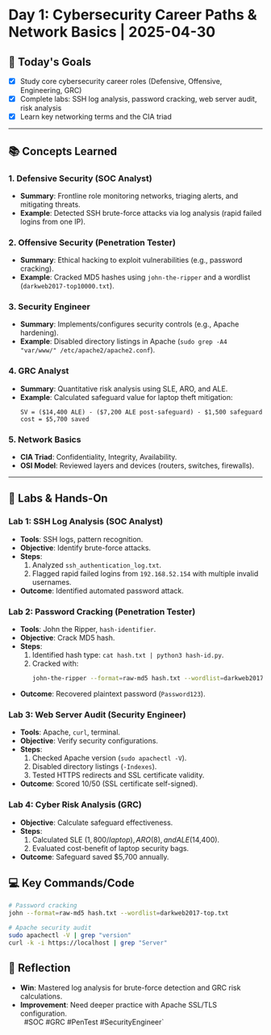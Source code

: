 # Day 1: Cybersecurity Career Paths & Network Basics | 2025-04-30  

## 🎯 **Today's Goals**  
- [x] Study core cybersecurity career roles (Defensive, Offensive, Engineering, GRC)  
- [x] Complete labs: SSH log analysis, password cracking, web server audit, risk analysis  
- [x] Learn key networking terms and the CIA triad  

---

## 📚 **Concepts Learned**  
### 1. **Defensive Security (SOC Analyst)**  
- **Summary**: Frontline role monitoring networks, triaging alerts, and mitigating threats.  
- **Example**: Detected SSH brute-force attacks via log analysis (rapid failed logins from one IP).  

### 2. **Offensive Security (Penetration Tester)**  
- **Summary**: Ethical hacking to exploit vulnerabilities (e.g., password cracking).  
- **Example**: Cracked MD5 hashes using `john-the-ripper` and a wordlist (`darkweb2017-top10000.txt`).  

### 3. **Security Engineer**  
- **Summary**: Implements/configures security controls (e.g., Apache hardening).  
- **Example**: Disabled directory listings in Apache (`sudo grep -A4 "var/www/" /etc/apache2/apache2.conf`).  

### 4. **GRC Analyst**  
- **Summary**: Quantitative risk analysis using SLE, ARO, and ALE.  
- **Example**: Calculated safeguard value for laptop theft mitigation:  
  ```plaintext
  SV = ($14,400 ALE) - ($7,200 ALE post-safeguard) - $1,500 safeguard cost = $5,700 saved
  ```  

### 5. **Network Basics**  
- **CIA Triad**: Confidentiality, Integrity, Availability.  
- **OSI Model**: Reviewed layers and devices (routers, switches, firewalls).  

---

## 🔬 **Labs & Hands-On**  
### Lab 1: SSH Log Analysis (SOC Analyst)  
- **Tools**: SSH logs, pattern recognition.  
- **Objective**: Identify brute-force attacks.  
- **Steps**:  
  1. Analyzed `ssh_authentication_log.txt`.  
  2. Flagged rapid failed logins from `192.168.52.154` with multiple invalid usernames.  
- **Outcome**: Identified automated password attack.  

### Lab 2: Password Cracking (Penetration Tester)  
- **Tools**: John the Ripper, `hash-identifier`.  
- **Objective**: Crack MD5 hash.  
- **Steps**:  
  1. Identified hash type: `cat hash.txt | python3 hash-id.py`.  
  2. Cracked with:  
     ```bash
     john-the-ripper --format=raw-md5 hash.txt --wordlist=darkweb2017-top10000.txt
     ```  
- **Outcome**: Recovered plaintext password (`Password123`).  

### Lab 3: Web Server Audit (Security Engineer)  
- **Tools**: Apache, `curl`, terminal.  
- **Objective**: Verify security configurations.  
- **Steps**:  
  1. Checked Apache version (`sudo apachectl -V`).  
  2. Disabled directory listings (`-Indexes`).  
  3. Tested HTTPS redirects and SSL certificate validity.  
- **Outcome**: Scored 10/50 (SSL certificate self-signed).  

### Lab 4: Cyber Risk Analysis (GRC)  
- **Objective**: Calculate safeguard effectiveness.  
- **Steps**:  
  1. Calculated SLE ($1,800/laptop), ARO (8), and ALE ($14,400).  
  2. Evaluated cost-benefit of laptop security bags.  
- **Outcome**: Safeguard saved $5,700 annually.  



## 💻 **Key Commands/Code**  
```bash
# Password cracking
john --format=raw-md5 hash.txt --wordlist=darkweb2017-top.txt

# Apache security audit
sudo apachectl -V | grep "version"
curl -k -i https://localhost | grep "Server"
```

## 🔄 **Reflection**  
- **Win**: Mastered log analysis for brute-force detection and GRC risk calculations.  
- **Improvement**: Need deeper practice with Apache SSL/TLS configuration.  
`
`#SOC #GRC #PenTest #SecurityEngineer` 

 

